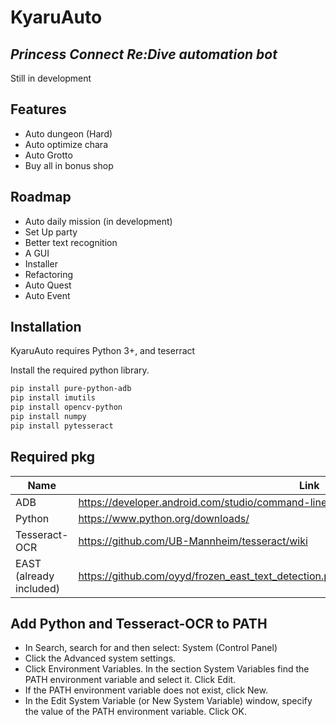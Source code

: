 # KyaruAuto
## _Princess Connect Re:Dive automation bot_

Still in development
## Features
- Auto dungeon (Hard)
- Auto optimize chara
- Auto Grotto
- Buy all in bonus shop


## Roadmap
- Auto daily mission (in development)
- Set Up party
- Better text recognition
- A GUI
- Installer
- Refactoring
- Auto Quest
- Auto Event

## Installation
KyaruAuto requires Python 3+, and teserract

Install the required python library.
```sh
pip install pure-python-adb
pip install imutils
pip install opencv-python
pip install numpy
pip install pytesseract
```


## Required pkg

| Name | Link |
| ------ | ------ |
| ADB | https://developer.android.com/studio/command-line/adb |
| Python | https://www.python.org/downloads/ |
| Tesseract-OCR | https://github.com/UB-Mannheim/tesseract/wiki |
| EAST (already included) | https://github.com/oyyd/frozen_east_text_detection.pb/blob/master/frozen_east_text_detection.pb |


## Add Python and Tesseract-OCR to PATH
- In Search, search for and then select: System (Control Panel)
- Click the Advanced system settings.
- Click Environment Variables. In the section System Variables find the PATH environment variable and select it. Click Edit. 
- If the PATH environment variable does not exist, click New.
- In the Edit System Variable (or New System Variable) window, specify the value of the PATH environment variable. Click OK. 
